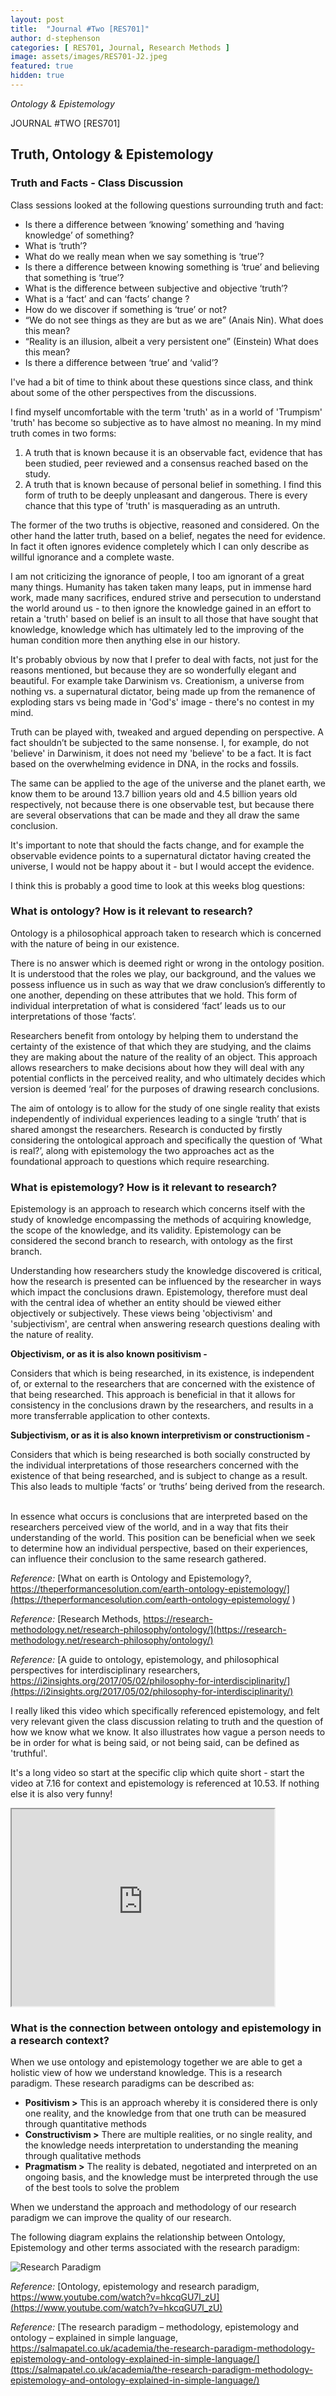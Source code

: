 ```yaml
---
layout: post
title:  "Journal #Two [RES701]"
author: d-stephenson
categories: [ RES701, Journal, Research Methods ]
image: assets/images/RES701-J2.jpeg
featured: true
hidden: true
---
```

<i>Ontology & Epistemology</i>

JOURNAL #TWO [RES701]

<h2>Truth, Ontology & Epistemology</h2>

<h3>Truth and Facts - Class Discussion</h3> 

Class sessions looked at the following questions surrounding truth and fact:

- Is there a difference between ‘knowing’ something and ‘having knowledge’ of something?
- What is ‘truth’?
- What do we really mean when we say something is ‘true’?
- Is there a difference between knowing something is ‘true’ and believing that something is ‘true’?
- What is the difference between subjective and objective ‘truth’?
- What is a ‘fact’ and can ‘facts’ change ?
- How do we discover if something is ‘true’ or not?
- “We do not see things as they are but as we are” (Anais Nin). What does this mean?
- “Reality is an illusion, albeit a very persistent one” (Einstein) What does this mean?
- Is there a difference between ‘true’ and ‘valid’?

I've had a bit of time to think about these questions since class, and think about some of the other perspectives from the discussions. 

I find myself uncomfortable with the term 'truth' as in a world of 'Trumpism' 'truth' has become so subjective as to have almost no meaning. In my mind truth comes in two forms:

1. A truth that is known because it is an observable fact, evidence that has been studied, peer reviewed and a consensus reached based on the study.
2. A truth that is known because of personal belief in something. I find this form of truth to be deeply unpleasant and dangerous. There is every chance that this type of 'truth' is masquerading as an untruth. 

The former of the two truths is objective, reasoned and considered. On the other hand the latter truth, based on a belief, negates the need for evidence. In fact it often ignores evidence completely which I can only describe as willful ignorance and a complete waste. 

I am not criticizing the ignorance of people, I too am ignorant of a great many things. Humanity has taken taken many leaps, put in immense hard work, made many sacrifices, endured strive and persecution to understand the world around us - to then ignore the knowledge gained in an effort to retain a 'truth' based on belief is an insult to all those that have sought that knowledge, knowledge which has ultimately led to the improving of the human condition more then anything else in our history. 

It's probably obvious by now that I prefer to deal with facts, not just for the reasons mentioned, but because they are so wonderfully elegant and beautiful. For example take Darwinism vs. Creationism, a universe from nothing vs. a supernatural dictator, being made up from the remanence of exploding stars vs being made in 'God's' image - there's no contest in my mind. 

Truth can be played with, tweaked and argued depending on perspective. A fact shouldn’t be subjected to the same nonsense. I, for example, do not 'believe' in Darwinism, it does not need my 'believe' to be a fact. It is fact based on the overwhelming evidence in DNA, in the rocks and fossils. 

The same can be applied to the age of the universe and the planet earth, we know them to be around 13.7 billion years old and 4.5 billion years old respectively, not because there is one observable test, but because there are several observations that can be made and they all draw the same conclusion.

It's important to note that should the facts change, and for example the observable evidence points to a supernatural dictator having created the universe, I would not be happy about it - but I would accept the evidence. 

I think this is probably a good time to look at this weeks blog questions:

<h3>What is ontology? How is it relevant to research?</h3>

Ontology is a philosophical approach taken to research which is concerned with the nature of being in our existence. 

There is no answer which is deemed right or wrong in the ontology position. It is understood that the roles we play, our background, and the values we possess influence us in such as way that we draw conclusion’s differently to one another, depending on these attributes that we hold. This form of individual interpretation of what is considered ‘fact’ leads us to our interpretations of those ‘facts’. 

Researchers benefit from ontology by helping them to understand the certainty of the existence of that which they are studying, and the claims they are making about the nature of the reality of an object. This approach allows researchers to make decisions about how they will deal with any potential conflicts in the perceived reality, and who ultimately decides which version is deemed ‘real’ for the purposes of drawing research conclusions. 

The aim of ontology is to allow for the study of one single reality that exists independently of individual experiences leading to a single ‘truth’ that is shared amongst the researchers. Research is conducted by firstly considering the ontological approach and specifically the question of ‘What is real?’, along with epistemology the two approaches act as the foundational approach to questions which require researching. 

<h3>What is epistemology? How is it relevant to research?</h3>

Epistemology is an approach to research which concerns itself with the study of knowledge encompassing the methods of acquiring knowledge, the scope of the knowledge, and its validity. Epistemology can be considered the second branch to research, with ontology as the first branch.

Understanding how researchers study the knowledge discovered is critical, how the research is presented can be influenced by the researcher in ways which impact the conclusions drawn. Epistemology, therefore must deal with the central idea of whether an entity should be viewed either objectively or subjectively. These views being 'objectivism' and 'subjectivism', are central when answering research questions dealing with the nature of reality. 

<b>Objectivism, or as it is also known positivism - </b>

Considers that which is being researched, in its existence, is independent of, or external to the researchers that are concerned with the existence of that being researched. This approach is beneficial in that it allows for consistency in the conclusions drawn by the researchers, and results in a more transferrable application to other contexts.

<b>Subjectivism, or as it is also known interpretivism or constructionism - </b>

Considers that which is being researched is both socially constructed by the individual interpretations of those researchers concerned with the existence of that being researched, and is subject to change as a result. This also leads to multiple ‘facts’ or ‘truths’ being derived from the research.  

In essence what occurs is conclusions that are interpreted based on the researchers perceived view of the world, and in a way that fits their understanding of the world. This position can be beneficial when we seek to determine how an individual perspective, based on their experiences, can influence their conclusion to the same research gathered. 

<i>Reference:</i> [What on earth is Ontology and Epistemology?, https://theperformancesolution.com/earth-ontology-epistemology/](https://theperformancesolution.com/earth-ontology-epistemology/ ) 

<i>Reference:</i> [Research Methods, https://research-methodology.net/research-philosophy/ontology/](https://research-methodology.net/research-philosophy/ontology/)

<i>Reference:</i> [A guide to ontology, epistemology, and philosophical perspectives for interdisciplinary researchers, https://i2insights.org/2017/05/02/philosophy-for-interdisciplinarity/](https://i2insights.org/2017/05/02/philosophy-for-interdisciplinarity/) 

I really liked this video which specifically referenced epistemology, and felt very relevant given the class discussion relating to truth and the question of how we know what we know. It also illustrates how vague a person needs to be in order for what is being said, or not being said, can be defined as 'truthful'.

It's a long video so start at the specific clip which quite short - start the video at 7.16 for context and epistemology is referenced at 10.53. If nothing else it is also very funny! 

<iframe width="420" height="315"
src="https://www.youtube.com/watch?v=CPywDcWjvoo&t=3470s">
</iframe>

<h3>What is the connection between ontology and epistemology in a research context?</h3>

When we use ontology and epistemology together we are able to get a holistic view of how we understand knowledge. This is a research paradigm. These research paradigms can be described as:

- <b>Positivism ></b> This is an approach whereby it is considered there is only one reality, and the knowledge from that one truth can be measured through quantitative methods
- <b>Constructivism ></b> There are multiple realities, or no single reality, and the knowledge needs interpretation to understanding the meaning through qualitative methods
- <b>Pragmatism ></b> The reality is debated, negotiated and interpreted on an ongoing basis, and the knowledge must be interpreted through the use of the best tools to solve the problem

When we understand the approach and methodology of our research paradigm we can improve the quality of our research. 

The following diagram explains the relationship between Ontology, Epistemology and other terms associated with the research paradigm:

<img src="/assets/images/RES701-J2-a.gif" alt="Research Paradigm"><br>

<i>Reference:</i> [Ontology, epistemology and research paradigm, https://www.youtube.com/watch?v=hkcqGU7l_zU](https://www.youtube.com/watch?v=hkcqGU7l_zU)

<i>Reference:</i> [The research paradigm – methodology, epistemology and ontology – explained in simple language, https://salmapatel.co.uk/academia/the-research-paradigm-methodology-epistemology-and-ontology-explained-in-simple-language/](ttps://salmapatel.co.uk/academia/the-research-paradigm-methodology-epistemology-and-ontology-explained-in-simple-language/)

